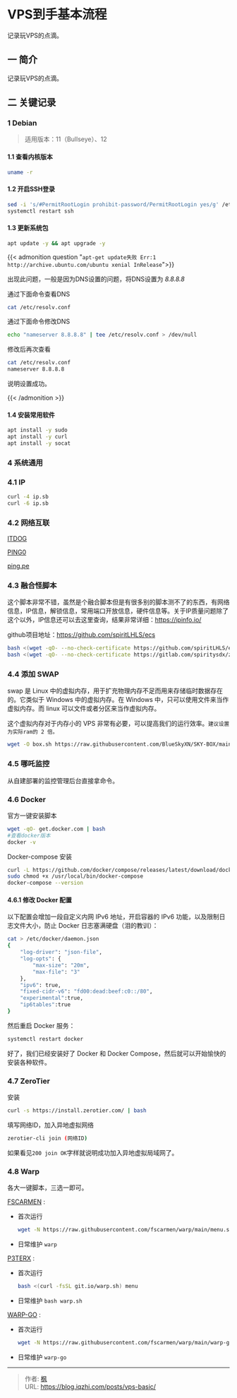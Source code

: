 # VPS到手基本流程


记录玩VPS的点滴。

<!--more-->

## 一 简介

记录玩VPS的点滴。

## 二 关键记录

### 1 Debian

> 适用版本：11（Bullseye）、12

#### 1.1 查看内核版本

```bash
uname -r
```

#### 1.2 开启SSH登录

```bash
sed -i 's/#PermitRootLogin prohibit-password/PermitRootLogin yes/g' /etc/ssh/sshd_config
systemctl restart ssh
```

#### 1.3 更新系统包

```bash
apt update -y && apt upgrade -y
```

{{< admonition question "`apt-get update失败 Err:1 http://archive.ubuntu.com/ubuntu xenial InRelease`">}}

出现此问题，一般是因为DNS设置的问题，将DNS设置为 *8.8.8.8*

通过下面命令查看DNS

```bash
cat /etc/resolv.conf
```

通过下面命令修改DNS

```bash
echo "nameserver 8.8.8.8" | tee /etc/resolv.conf > /dev/null
```

修改后再次查看

```bash
cat /etc/resolv.conf
nameserver 8.8.8.8
```

说明设置成功。

{{< /admonition >}}

#### 1.4 安装常用软件

```bash
apt install -y sudo
apt install -y curl
apt install -y socat
```

### 4 系统通用

### 4.1 IP

```bash
curl -4 ip.sb
curl -6 ip.sb
```

### 4.2 网络互联

[ITDOG](https://www.itdog.cn/)

[PING0](http://ip.ping0.cc/)

[ping.pe](https://ping.pe/)

### 4.3 融合怪脚本

这个脚本非常不错，虽然是个融合脚本但是有很多别的脚本测不了的东西，有网络信息，IP信息，解锁信息，常用端口开放信息，硬件信息等。关于IP质量问题除了这个以外，IP信息还可以去这里查询，结果非常详细：https://ipinfo.io/

github项目地址：https://github.com/spiritLHLS/ecs

```bash
bash <(wget -qO- --no-check-certificate https://github.com/spiritLHLS/ecs/raw/main/ecs.sh)
bash <(wget -qO- --no-check-certificate https://gitlab.com/spiritysdx/za/-/raw/main/ecs.sh)
```

### 4.4 添加 SWAP

swap 是 Linux 中的虚拟内存，用于扩充物理内存不足而用来存储临时数据存在的。它类似于 Windows 中的虚拟内存。在 Windows 中，只可以使用文件来当作虚拟内存。而 linux 可以文件或者分区来当作虚拟内存。

这个虚拟内存对于内存小的 VPS 非常有必要，可以提高我们的运行效率。`建议设置为实际ram的 2 倍。`

```bash
wget -O box.sh https://raw.githubusercontent.com/BlueSkyXN/SKY-BOX/main/box.sh && chmod +x box.sh && clear && ./box.sh
```

### 4.5 哪吒监控

从自建部署的监控管理后台直接拿命令。

### 4.6 Docker

官方一键安装脚本

```bash
wget -qO- get.docker.com | bash
#查看docker版本
docker -v
```

Docker-compose 安装

```bash
curl -L https://github.com/docker/compose/releases/latest/download/docker-compose-Linux-x86_64 > /usr/local/bin/docker-compose
sudo chmod +x /usr/local/bin/docker-compose
docker-compose --version
```

#### 4.6.1 修改 Docker 配置

以下配置会增加一段自定义内网 IPv6 地址，开启容器的 IPv6 功能，以及限制日志文件大小，防止 Docker 日志塞满硬盘（泪的教训）：

```bash
cat > /etc/docker/daemon.json
{
    "log-driver": "json-file",
    "log-opts": {
        "max-size": "20m",
        "max-file": "3"
    },
    "ipv6": true,
    "fixed-cidr-v6": "fd00:dead:beef:c0::/80",
    "experimental":true,
    "ip6tables":true
}
```

然后重启 Docker 服务：

```bash
systemctl restart docker
```

好了，我们已经安装好了 Docker 和 Docker Compose，然后就可以开始愉快的安装各种软件。

### 4.7 ZeroTier

安装

```bash
curl -s https://install.zerotier.com/ | bash
```

填写网络ID，加入异地虚拟网络

```bash
zerotier-cli join (网络ID)
```

如果看见`200 join OK`字样就说明成功加入异地虚拟局域网了。

### 4.8 Warp

各大一键脚本，三选一即可。

[FSCARMEN](https://github.com/fscarmen/warp) :

- 首次运行 
  ```bash
  wget -N https://raw.githubusercontent.com/fscarmen/warp/main/menu.sh && bash menu.sh
  ```
- 日常维护 `warp`

[P3TERX](https://github.com/P3TERX/warp.sh) :

- 首次运行
  ```bash
  bash <(curl -fsSL git.io/warp.sh) menu
  ```
- 日常维护 `bash warp.sh`

[WARP-GO](https://gitlab.com/ProjectWARP/warp-go/-/tree/master/) :

- 首次运行
  ```bash
  wget -N https://raw.githubusercontent.com/fscarmen/warp/main/warp-go.sh && bash warp-go.sh
  ```
- 日常维护 `warp-go`


---

> 作者: [枫](https://github.com/qiuzhi)  
> URL: https://blog.iqzhi.com/posts/vps-basic/  

